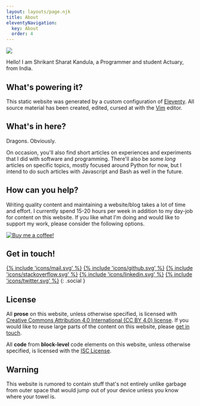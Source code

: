 ```yaml
---
layout: layouts/page.njk
title: About
eleventyNavigation:
  key: About
  order: 4
---
```


<img src="/shrikant-sharat-kandula.jpg" class=profile>

Hello! I am Shrikant Sharat Kandula, a Programmer and student Actuary, from India.

## What's powering it?

This static website was generated by a custom configuration of [Eleventy][]. All source material
has been created, edited, cursed at with the [Vim](https://www.vim.org/) editor.

[Eleventy]: https://www.11ty.dev/

## What's in here?

Dragons. Obviously.

On occasion, you'll also find short articles on experiences and experiments that I did with software
and programming. There'll also be some *long* articles on specific topics, mostly focused around
Python for now, but I intend to do such articles with Javascript and Bash as well in the future.

## How can you help?

Writing quality content and maintaining a website/blog takes a lot of time and effort. I currently
spend 15-20 hours per week in addition to my day-job for content on this website. If you like what
I'm doing and would like to support my work, please consider the following options.

<a href='https://www.buymeacoffee.com/sharat87' target=_blank title='No signup required'>
<img src='/bmac.png' alt='Buy me a coffee!'></a>

## Get in touch!

<a href="mailto:shrikantsharat.k@gmail.com" title='Email me'>{% include 'icons/mail.svg' %}</a>
<a href="https://github.com/sharat87" title='GitHub'>{% include 'icons/github.svg' %}</a>
<a href="https://stackoverflow.com/users/sharat87" title='StackOverflow'>{% include 'icons/stackoverflow.svg' %}</a>
<a href="https://www.linkedin.com/in/sharat87" title='LinkedIn'>{% include 'icons/linkedin.svg' %}</a>
<a href="https://twitter.com/sharat87" title='Twitter'>{% include 'icons/twitter.svg' %}</a>
{: .social }

## License

All **prose** on this website, unless otherwise specified, is licensed with [Creative Commons
Attribution 4.0 International (CC BY 4.0) license](/licenses/cc-by). If you would like to reuse
large parts of the content on this website, please [get in touch](/contact/).

All **code** from **block-level** code elements on this website, unless otherwise specified, is
licensed with the [ISC License](/licenses/isc/).

## Warning

This website is rumored to contain stuff that's not entirely unlike garbage from outer space that
would jump out of your device unless you know where your towel is.
